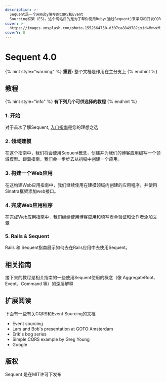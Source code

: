```yaml
---
description: >-
  Sequent是一个用Ruby编写的CQRS和Event
  Sourcing框架（ES）。这个网站目的是为了帮你使用Ruby(通过Sequent)来学习和开发CQRS/ES应用，Sequent聚焦在应用的领域逻辑，它与Web框架无关。你可以使用它在Rails、Sinatra或者任何你喜欢的框架。
cover: >-
  https://images.unsplash.com/photo-1552664730-d307ca884978?ixid=MnwxMjA3fDB8MHxwaG90by1wYWdlfHx8fGVufDB8fHx8&ixlib=rb-1.2.1&auto=format&fit=crop&w=2970&q=80
coverY: 0
---
```


# Sequent 4.0



{% hint style="warning" %}
**重要:** 整个文档是作用在主分支上
{% endhint %}

## 教程

{% hint style="info" %}
**有下列几个可供选择的教程**
{% endhint %}

### 1. 开始

对于首次了解Sequent, [入门指南](../jie-shao/1.-ru-men-zhi-nan.md)是您的理想之选

### 2. 领域建模

在这个指南中，我们将会使用Sequent概念，创建并为我们的博客应用编写一个领域模型。跟着指南，我们会一步步去从初稿中创建一个应用。

### 3. 构建一个Web应用

在这构建Web应用指南中，我们继续使用在建模领域内创建的应用程序，并使用Sinatra框架添加web接口。

### 4. 完成Web应用程序

在完成Web应用指南中，我们继续使用博客应用和填写表单验证和让作者添加文章

### 5. Rails & Sequent

Rails 和 Sequent指南展示如何去在Rails应用中去使用Sequent。

## 相关指南

接下来的教程是相关指南的一些使用Sequent使用的概念（像 AggregateRoot、Event、Command 等）的深层解释

## 扩展阅读

下面有一些有关CQRS和Event Sourcing的文档

* Event sourcing
* Lars and Bob's presentation at GOTO Amsterdam
* Erik's bog series
* Simple CQRS example by Greg Young
* Google

## 版权

Sequent 是在MIT许可下发布

